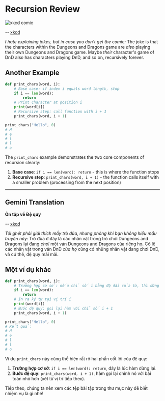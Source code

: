 # Recursion Review

![xkcd comic](https://imgs.xkcd.com/comics/tabletop_roleplaying.png)

-- [xkcd](https://xkcd.com/244/)

*I hate explaining jokes, but in case you don't get the comic:* The joke is that the characters within the Dungeons and Dragons game are *also* playing their own Dungeons and Dragons game. Maybe *their* character's game of DnD also has characters playing DnD, and so on, recursively forever.

## Another Example

```python
def print_chars(word, i):
    # Base case: if index i equals word length, stop
    if i == len(word):
        return
    # Print character at position i
    print(word[i])
    # Recursive step: call function with i + 1
    print_chars(word, i + 1)

print_chars("Hello", 0)
# H
# e
# l
# l
# o
```

The `print_chars` example demonstrates the two core components of recursion clearly:

1. **Base case**: `if i == len(word): return` - this is where the function stops
2. **Recursive step**: `print_chars(word, i + 1)` - the function calls itself with a smaller problem (processing from the next position)

---

## Gemini Translation

**Ôn tập về Đệ quy**

-- [xkcd](https://xkcd.com/244/)

*Tôi ghét phải giải thích mấy trò đùa, nhưng phòng khi bạn không hiểu mẩu truyện này:* Trò đùa ở đây là các nhân vật trong trò chơi Dungeons and Dragons lại đang *chơi* một ván Dungeons and Dragons của riêng họ. Có lẽ các nhân vật trong ván DnD *của họ* cũng có những nhân vật đang chơi DnD, và cứ thế, đệ quy mãi mãi.

## Một ví dụ khác

```python
def print_chars(word, i):
    # Trường hợp cơ sở: nếu chỉ số i bằng độ dài của từ, thì dừng lại.
    if i == len(word):
        return
    # In ra ký tự tại vị trí i
    print(word[i])
    # Bước đệ quy: gọi lại hàm với chỉ số i + 1
    print_chars(word, i + 1)

print_chars("Hello", 0)
# Kết quả:
# H
# e
# l
# l
# o
```

Ví dụ `print_chars` này cũng thể hiện rất rõ hai phần cốt lõi của đệ quy:

1. **Trường hợp cơ sở**: `if i == len(word): return`, đây là lúc hàm dừng lại.
2. **Bước đệ quy**: `print_chars(word, i + 1)`, hàm gọi lại chính nó với bài toán nhỏ hơn (xét từ vị trí tiếp theo).

Tiếp theo, chúng ta nên xem các tệp bài tập trong thư mục này để biết nhiệm vụ là gì nhé!
